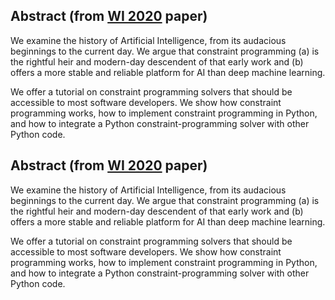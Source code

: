 ## Abstract (from [WI 2020](http://wi2020.vcrab.com.au/) paper)

We examine the history of Artificial Intelligence, from its audacious beginnings to the current day. We argue that constraint programming (a) is the rightful heir and modern-day descendent of that early work and (b) offers a more stable and reliable platform for AI than deep machine learning.

We offer a tutorial on constraint programming solvers that should be accessible to most software developers. We show how constraint programming works, how to implement constraint programming in Python, and how to integrate a Python constraint-programming solver with other Python code. 


## Abstract (from [WI 2020](http://wi2020.vcrab.com.au/) paper)

We examine the history of Artificial Intelligence, from its audacious beginnings to the current day. We argue that constraint programming (a) is the rightful heir and modern-day descendent of that early work and (b) offers a more stable and reliable platform for AI than deep machine learning.

We offer a tutorial on constraint programming solvers that should be accessible to most software developers. We show how constraint programming works, how to implement constraint programming in Python, and how to integrate a Python constraint-programming solver with other Python code. 


